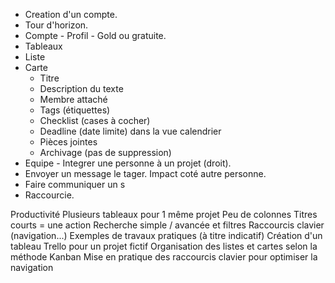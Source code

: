 - Creation d'un compte.
- Tour d'horizon.
- Compte - Profil - Gold ou gratuite.
- Tableaux
- Liste
- Carte
  - Titre
  - Description du texte
  - Membre attaché
  - Tags (étiquettes)
  - Checklist (cases à cocher)
  - Deadline (date limite) dans la vue calendrier
  - Pièces jointes
  - Archivage (pas de suppression)
- Equipe - Integrer une personne à un projet (droit).
- Envoyer un message le tager. Impact coté autre personne.
- Faire communiquer un s
- Raccourcie.




Productivité
Plusieurs tableaux pour 1 même projet
Peu de colonnes
Titres courts = une action
Recherche simple / avancée et filtres
Raccourcis clavier (navigation...)
Exemples de travaux pratiques (à titre indicatif)
Création d'un tableau Trello pour un projet fictif
Organisation des listes et cartes selon la méthode Kanban
Mise en pratique des raccourcis clavier pour optimiser la navigation
